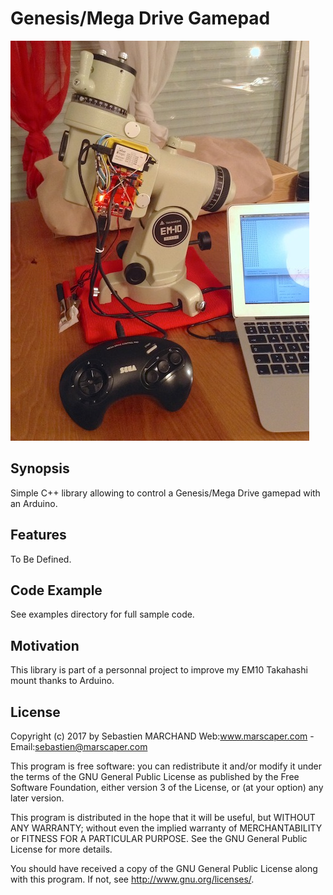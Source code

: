 # Genesis/Mega Drive Gamepad
![Alt text](/genesisgamepad.jpg?raw=true "Optional Title")

## Synopsis

Simple C++ library allowing to control a Genesis/Mega Drive gamepad with an Arduino.

## Features

To Be Defined.

## Code Example

See examples directory for full sample code.

## Motivation

This library is part of a personnal project to improve my EM10 Takahashi mount thanks to Arduino.

## License

Copyright (c) 2017 by Sebastien MARCHAND 
Web:www.marscaper.com - Email:sebastien@marscaper.com

This program is free software: you can redistribute it and/or modify
it under the terms of the GNU General Public License as published by
the Free Software Foundation, either version 3 of the License, or
(at your option) any later version.

This program is distributed in the hope that it will be useful,
but WITHOUT ANY WARRANTY; without even the implied warranty of
MERCHANTABILITY or FITNESS FOR A PARTICULAR PURPOSE.  See the
GNU General Public License for more details.

You should have received a copy of the GNU General Public License
along with this program.  If not, see <http://www.gnu.org/licenses/>.
